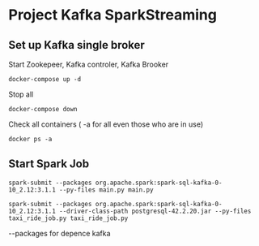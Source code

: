 # Project Kafka SparkStreaming

## Set up Kafka single broker 

Start Zookepeer, Kafka controler, Kafka Brooker 
```
docker-compose up -d
```
Stop all 
```
docker-compose down
```
Check all containers ( -a for all  even those who are in use)

```
docker ps -a
```
## Start Spark Job

```
spark-submit --packages org.apache.spark:spark-sql-kafka-0-10_2.12:3.1.1 --py-files main.py main.py  
```

```
spark-submit --packages org.apache.spark:spark-sql-kafka-0-10_2.12:3.1.1 --driver-class-path postgresql-42.2.20.jar --py-files  taxi_ride_job.py taxi_ride_job.py

```
--packages for depence kafka

